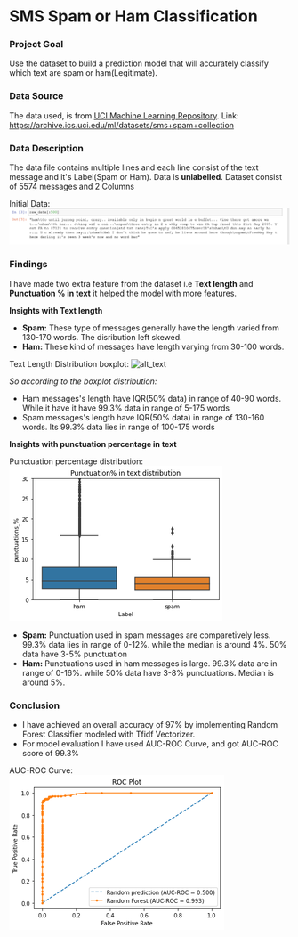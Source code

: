 #                                                                 SMS Spam or Ham Classification

### Project Goal
Use the dataset to build a prediction model that will accurately classify which text are spam or ham(Legitimate).

### Data Source
The data used, is from [UCI Machine Learning Repository](https://archive.ics.uci.edu/ml/index.php). Link: https://archive.ics.uci.edu/ml/datasets/sms+spam+collection

### Data Description
The data file contains multiple lines and each line consist of the text message and it's Label(Spam or Ham). Data is **unlabelled**.
Dataset consist of 5574 messages and 2 Columns

Initial Data:
![alt text](https://github.com/ayan-work/Data-Science-ML-Projects/blob/main/NLP%20SMS%20Spam%20Classification/Findings%20Images/Unlabelled%20data%20SMS.PNG)


### Findings

I have made two extra feature from the dataset i.e **Text length** and **Punctuation % in text** it helped the model with more features.

**Insights with Text length**
* **Spam:** These type of messages generally have the length varied from 130-170 words. The disribution left skewed. 
* **Ham:** These kind of messages have length varying from 30-100 words. 

Text Length Distribution boxplot:
![alt_text](https://github.com/ayan-work/Data-Science-ML-Projects/blob/main/NLP%20SMS%20Spam%20Classification/Findings%20Images/Text%20Length%20boxplot.png.png)

_So according to the boxplot distribution:_
* Ham messages's length have IQR(50% data) in range of 40-90 words. While it have it have 99.3% data in range of 5-175 words
* Spam messages's length have IQR(50% data) in range of 130-160 words. Its 99.3% data lies in range of 100-175 words

**Insights with punctuation percentage in text**

Punctuation percentage distribution:
![alt_text](https://github.com/ayan-work/Data-Science-ML-Projects/blob/main/NLP%20SMS%20Spam%20Classification/Findings%20Images/Text%20punctuation%20%25%20boxplot.png)

* **Spam:** Punctuation used in spam messages are comparetively less. 99.3% data lies in range of 0-12%. while the median is around 4%. 50% data have 3-5% punctuation
* **Ham:** Punctuations used in ham messages is large. 99.3% data are in range of 0-16%. while 50% data have 3-8% punctuations. Median is around 5%.

### Conclusion

* I have achieved an overall accuracy of 97% by implementing Random Forest Classifier modeled with Tfidf Vectorizer.
* For model evaluation I have used AUC-ROC Curve, and got AUC-ROC score of 99.3%

AUC-ROC Curve:
![alt_text](https://github.com/ayan-work/Data-Science-ML-Projects/blob/main/NLP%20SMS%20Spam%20Classification/Findings%20Images/AUC-ROC%20Curve%20for%20SMS%20spam.png)
